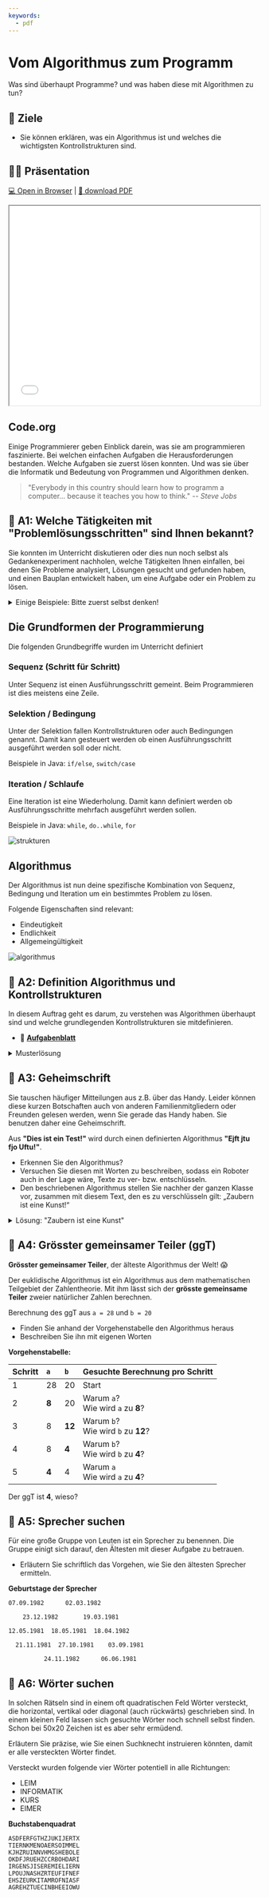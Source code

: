 ```yaml
---
keywords:
  - pdf
---
```


# Vom Algorithmus zum Programm

Was sind überhaupt Programme? und was haben diese mit Algorithmen zu tun?

## :dart: Ziele

- Sie können erklären, was ein Algorithmus ist und welches die wichtigsten
  Kontrollstrukturen sind.

## :teacher: Präsentation

[:computer: Open in Browser](pathname:///slides/programmieren) |
[:floppy_disk: download PDF](pathname:///slides/programmieren.pdf)

<iframe src="/bbzbl-modul-319/slides/programmieren" width="100%" height="400px"></iframe>

## Code.org

<div class="grid"><div>

Einige Programmierer geben Einblick darein, was sie am programmieren
faszinierte. Bei welchen einfachen Aufgaben die Herausforderungen bestanden.
Welche Aufgaben sie zuerst lösen konnten. Und was sie über die Informatik und
Bedeutung von Programmen und Algorithmen denken.

> "Everybody in this country should learn how to programm a computer... because
> it teaches you how to think." _--&nbsp;Steve Jobs_

</div><div>

<YouTube id="nKIu9yen5nc" />

</div></div>

## :pencil: A1: Welche Tätigkeiten mit "Problemlösungsschritten" sind Ihnen bekannt?

Sie konnten im Unterricht diskutieren oder dies nun noch selbst als
Gedankenexperiment nachholen, welche Tätigkeiten Ihnen einfallen, bei denen Sie
Probleme analysiert, Lösungen gesucht und gefunden haben, und einen Bauplan
entwickelt haben, um eine Aufgabe oder ein Problem zu lösen.

<details><summary>Einige Beispiele: Bitte zuerst selbst denken!</summary>

Hier einige Beispiele von Tätigkeiten, die es erforderlich machen, Probleme
auseinanderzunehmen und in einzelnen Schritten zu lösen.

- Anleitung zum Aufbau einer kleinen LEGO-Welt
- Anleitung zum Aufbauen eines Schrankes
- Lösungsvorgehen für einfarbige Flächen beim Rubix-Cube
- Mise-en-place und die Umsetzung eines Kochrezeptes

</details>

## Die Grundformen der Programmierung

Die folgenden Grundbegriffe wurden im Unterricht definiert

<div class="grid"><div>

### Sequenz (Schritt für Schritt)
Unter Sequenz ist einen Ausführungsschritt gemeint. Beim Programmieren ist dies meistens eine Zeile.

### Selektion / Bedingung
Unter der Selektion fallen Kontrollstrukturen oder auch Bedingungen genannt.
Damit kann gesteuert werden ob einen Ausführungsschritt ausgeführt werden soll oder nicht.

Beispiele in Java: `if/else`, `switch/case`

### Iteration / Schlaufe
Eine Iteration ist eine Wiederholung. Damit kann definiert werden ob Ausführungsschritte mehrfach ausgeführt werden sollen.

Beispiele in Java: `while`, `do..while`, `for`

</div><div>

![strukturen](images/strukturen.png)

</div></div>

<div class="grid"><div>

## Algorithmus

Der Algorithmus ist nun deine spezifische Kombination von Sequenz, Bedingung und Iteration um ein bestimmtes Problem zu lösen.

Folgende Eigenschaften sind relevant:

- Eindeutigkeit
- Endlichkeit
- Allgemeingültigkeit

</div><div>

![algorithmus](images/algorithmus.png)

</div></div>

## :pencil: A2: Definition Algorithmus und Kontrollstrukturen

In diesem Auftrag geht es darum, zu verstehen was Algorithmen überhaupt sind und
welche grundlegenden Kontrollstrukturen sie mitdefinieren.

- :link:
  [**Aufgabenblatt**](https://drive.google.com/file/d/1ToXES69-oAbJMEc9H9H4NJ404kYyDtIe/view)

<details><summary>Musterlösung</summary>

:link:
[**Ausgefülltes Aufgabenblatt**](https://drive.google.com/file/d/1-j3JmnWYRX8tI3H8-T-2K5RE-FV5YWdO/view)

- Ein Algorithmus ist eine endliche Folge (Ablauf) aus eindeutigen und
  ausführbaren Anweisungen.
  - Eine eindeutige Handlungsvorschrift zur Lösung eines Problems oder einer
    Klasse von Problemen
- Ein Programm ist ein Algorithmus, der in einer formalisierten Sprache
  abgefasst ist und maschinell ausgeführt werden kann.
- Eine lineare Folge von Anweisungen nennt man Sequenz.
  - Ein Viereck zeichnen.
  - Die Wörter Hello, World hintereinander ausgeben.
  - ...
- Wenn eine Sequenz in zwei Sequenzen verzweigt, spricht man von
  Selektion/Bedingung.
- Die Wiederholung eines Abschnitts einer Sequenz wird als Iteration bezeichnet.

**Kein Algorithmus sind:**

- einschlafen
- aufstehen
- Emotionen
- Moral

</details>

## :pencil: A3: Geheimschrift

Sie tauschen häufiger Mitteilungen aus z.B. über das Handy. Leider können diese
kurzen Botschaften auch von anderen Familienmitgliedern oder Freunden gelesen
werden, wenn Sie gerade das Handy haben. Sie benutzen daher eine Geheimschrift.

Aus **"Dies ist ein Test!"** wird durch einen definierten Algorithmus **"Ejft
jtu fjo Uftu!"**.

- Erkennen Sie den Algorithmus?
- Versuchen Sie diesen mit Worten zu beschreiben, sodass ein Roboter auch in der
  Lage wäre, Texte zu ver- bzw. entschlüsseln.
- Den beschriebenen Algorithmus stellen Sie nachher der ganzen Klasse vor,
  zusammen mit diesem Text, den es zu verschlüsseln gilt: „Zaubern ist eine
  Kunst!“

<details><summary>Lösung: "Zaubern ist eine Kunst"</summary>

Abvcfso jtu fjof Lvotu!

</details>

## :pencil: A4: Grösster gemeinsamer Teiler (ggT)

**Grösster gemeinsamer Teiler**, der älteste Algorithmus der Welt! :scream:

Der euklidische Algorithmus ist ein Algorithmus aus dem mathematischen
Teilgebiet der Zahlentheorie. Mit ihm lässt sich der **grösste gemeinsame
Teiler** zweier natürlicher Zahlen berechnen.

<div class="grid"><div>

Berechnung des ggT aus `a = 28` und `b = 20`

- Finden Sie anhand der Vorgehenstabelle den Algorithmus heraus
- Beschreiben Sie ihn mit eigenen Worten

</div><div>

**Vorgehenstabelle:**

| Schritt | `a`   | `b`    | Gesuchte Berechnung pro Schritt        |
| :------ | :---- | :----- | :------------------------------------- |
| 1       | 28    | 20     | Start                                  |
| 2       | **8** | 20     | Warum `a`?<br/>Wie wird `a` zu **8**?  |
| 3       | 8     | **12** | Warum `b`?<br/>Wie wird `b` zu **12**? |
| 4       | 8     | **4**  | Warum `b`?<br/>Wie wird `b` zu **4**?  |
| 5       | **4** | 4      | Warum `a`<br/>Wie wird `a` zu **4**?   |

Der ggT ist **4**, wieso?

</div></div>

## :pencil: A5: Sprecher suchen

<div class="grid"><div>

Für eine große Gruppe von Leuten ist ein Sprecher zu benennen. Die Gruppe einigt
sich darauf, den Ältesten mit dieser Aufgabe zu betrauen.

- Erläutern Sie schriftlich das Vorgehen, wie Sie den ältesten Sprecher
  ermitteln.

</div><div>

**Geburtstage der Sprecher**

```
07.09.1982      02.03.1982

    23.12.1982       19.03.1981

12.05.1981  18.05.1981  18.04.1982

  21.11.1981  27.10.1981    03.09.1981

          24.11.1982      06.06.1981
```

</div></div>

## :pencil: A6: Wörter suchen

In solchen Rätseln sind in einem oft quadratischen Feld Wörter versteckt, die
horizontal, vertikal oder diagonal (auch rückwärts) geschrieben sind. In einem
kleinen Feld lassen sich gesuchte Wörter noch schnell selbst finden. Schon bei
50x20 Zeichen ist es aber sehr ermüdend.

<div class="grid"><div>

Erläutern Sie präzise, wie Sie einen Suchknecht instruieren könnten, damit er
alle versteckten Wörter findet.

Versteckt wurden folgende vier Wörter potentiell in alle Richtungen:

- LEIM
- INFORMATIK
- KURS
- EIMER

</div><div>

**Buchstabenquadrat**

```
ASDFERFGTHZJUKIJERTX
TIERNKMENOAERSOIMMEL
KJHZRUINNVHMGSHEBOLE
OKDFJRUEHZCCRBOHDARI
IRGENSJISEREMIELIERN
LPOUJNASHZRTEUFIFNEF
EHSZEURKITAMROFNIASF
AGREHZTUECINBHEEIOWU
```

</div></div>
